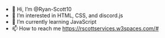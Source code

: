 - 👋 Hi, I’m @Ryan-Scott10
- 👀 I’m interested in HTML, CSS, and discord.js
- 🌱 I’m currently learning JavaScript
- 📫 How to reach me https://rscottservices.w3spaces.com/#

<!---
Ryan-Scott10/Ryan-Scott10 is a ✨ special ✨ repository because its `README.md` (this file) appears on your GitHub profile.
You can click the Preview link to take a look at your changes.
--->
